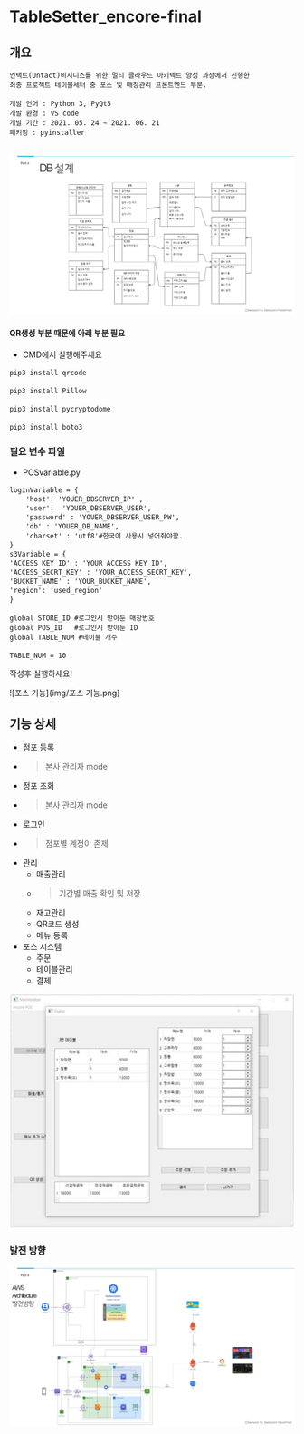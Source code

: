 # TableSetter_encore-final

## 개요
```
언택트(Untact)비지니스를 위한 멀티 클라우드 아키텍트 양성 과정에서 진행한 
최종 프로젝트 테이블세터 중 포스 및 매장관리 프론트엔드 부분.

개발 언어 : Python 3, PyQt5
개발 환경 : VS code
개발 기간 : 2021. 05. 24 ~ 2021. 06. 21
패키징 : pyinstaller


```
![디비](img/디비.png)

#### QR생성 부분 때문에 아래 부분 필요
- CMD에서 실행해주세요
```
pip3 install qrcode

pip3 install Pillow

pip3 install pycryptodome

pip3 install boto3
```

### 필요 변수 파일
- POSvariable.py
```
loginVariable = {
    'host': 'YOUER_DBSERVER_IP' ,
    'user':  'YOUER_DBSERVER_USER',
    'password' : 'YOUER_DBSERVER_USER_PW',
    'db' : 'YOUER_DB_NAME',
    'charset' : 'utf8'#한국어 사용시 넣어줘야함.
}
s3Variable = {
'ACCESS_KEY_ID' : 'YOUR_ACCESS_KEY_ID',
'ACCESS_SECRT_KEY' : 'YOUR_ACCESS_SECRT_KEY',
'BUCKET_NAME' : 'YOUR_BUCKET_NAME',
'region': 'used_region'
}

global STORE_ID #로그인시 받아둔 매장번호
global POS_ID   #로그인시 받아둔 ID
global TABLE_NUM #테이블 개수

TABLE_NUM = 10

```
작성후 실행하세요!

![포스 기능]{img/포스 기능.png}
## 기능 상세


 + 점포 등록 
+ >본사 관리자 mode
+ 정포 조회
+ >본사 관리자 mode

* 로그인
* >점포별 계정이 존제
* 관리
    + 매출관리
    * > 기간별 매출 확인 및 저장
    + 재고관리
    + QR코드 생성
    + 메뉴 등록
* 포스 시스템
    + 주문
    + 테이블관리
    + 결제


![포스기1](img/포스기1.jpg)

### 발전 방향

![발전방향](img/발전방향.png)
